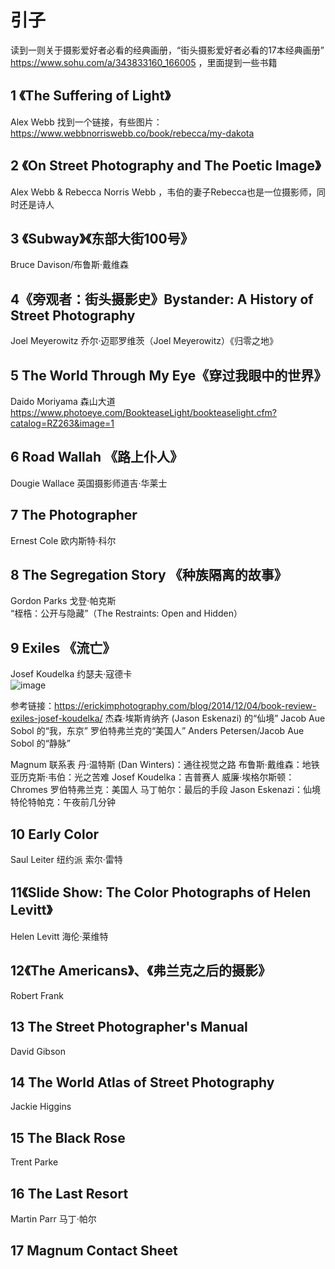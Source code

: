 # 引子  
读到一则关于摄影爱好者必看的经典画册，“街头摄影爱好者必看的17本经典画册” https://www.sohu.com/a/343833160_166005 ，里面提到一些书籍

## 1 《The Suffering of Light》     
Alex Webb 
找到一个链接，有些图片：https://www.webbnorriswebb.co/book/rebecca/my-dakota      

## 2 《On Street Photography and The Poetic Image》 
Alex Webb & Rebecca Norris Webb  ，韦伯的妻子Rebecca也是一位摄影师，同时还是诗人

## 3 《Subway》《东部大街100号》
Bruce Davison/布鲁斯·戴维森  

## 4《旁观者：街头摄影史》Bystander: A History of Street Photography
Joel Meyerowitz 乔尔·迈耶罗维茨（Joel Meyerowitz）《归零之地》

## 5 The World Through My Eye《穿过我眼中的世界》
Daido Moriyama    森山大道  
https://www.photoeye.com/BookteaseLight/bookteaselight.cfm?catalog=RZ263&image=1 
 
## 6 Road Wallah 《路上仆人》
Dougie Wallace 英国摄影师道吉·华莱士

## 7 The Photographer 
Ernest Cole 欧内斯特·科尔
 
## 8 The Segregation Story 《种族隔离的故事》
Gordon Parks 戈登·帕克斯  
“桎梏：公开与隐藏”（The Restraints: Open and Hidden）

## 9 Exiles   《流亡》
Josef Koudelka  约瑟夫·寇德卡  
![image](https://user-images.githubusercontent.com/84896436/232230490-127a81e9-8315-488b-8e98-f0910d5ddb2e.png)

参考链接：https://erickimphotography.com/blog/2014/12/04/book-review-exiles-josef-koudelka/ 
杰森·埃斯肯纳齐 (Jason Eskenazi) 的“仙境”
Jacob Aue Sobol 的“我，东京”
罗伯特弗兰克的“美国人”
Anders Petersen/Jacob Aue Sobol 的“静脉”

Magnum 联系表 
丹·温特斯 (Dan Winters)：通往视觉之路 
布鲁斯·戴维森：地铁
亚历克斯·韦伯：光之苦难
Josef Koudelka：吉普赛人 
威廉·埃格尔斯顿：Chromes
罗伯特弗兰克：美国人 
马丁帕尔：最后的手段 
Jason Eskenazi：仙境 
特伦特帕克：午夜前几分钟

## 10 Early Color
Saul Leiter  纽约派 索尔·雷特

## 11《Slide Show: The Color Photographs of Helen Levitt》
Helen  Levitt  海伦·莱维特

## 12《The Americans》、《弗兰克之后的摄影》
Robert Frank

## 13 The Street Photographer's Manual   
David Gibson 

## 14 The World Atlas of Street Photography
Jackie Higgins

## 15 The Black Rose
Trent Parke

## 16 The Last Resort
Martin Parr   马丁·帕尔  

## 17 Magnum Contact Sheet




